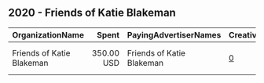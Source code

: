 ## 2020 - Friends of Katie Blakeman 
|OrganizationName|Spent|PayingAdvertiserNames|CreativeUrls|Impressions|Genders|AgeBrackets|CountryCodes|BillingAddresses|CandidateBallotInformation|
|:---|---:|:---|:---|---:|:---|:---|:---|:---|:---|
|Friends of Katie Blakeman|350.00 USD|Friends of Katie Blakeman|[0](https://www.snap.com/political-ads/asset/75ee3b6f066b9ccd9f82d96c1bedc00ecc18f26b44eb095f4a45b87618c5e5b7?mediaType=mp4)|86,983||18+|united states|US|Katie M Blakeman Champaign County Circuit Clerk|
